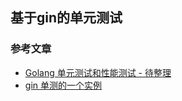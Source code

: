 ## 基于gin的单元测试


### 参考文章
- [Golang 单元测试和性能测试 - 待整理](https://blog.csdn.net/gongpulin/article/details/80513111)
- [gin 单测的一个实例](https://github.com/liuhongdi/gintest01)
